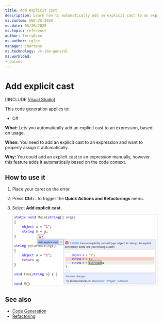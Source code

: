```yaml
---
title: Add explicit cast
description: Learn how to automatically add an explicit cast to an expression based on the context of your code. 
ms.custom: SEO-VS-2020
ms.date: 03/26/2020
ms.topic: reference
author: TerryGLee
ms.author: tglee
manager: jmartens
ms.technology: vs-ide-general
ms.workload:
- dotnet
---
```

# Add explicit cast

 [!INCLUDE [Visual Studio](~/includes/applies-to-version/vs-windows-only.md)]

This code generation applies to:

- C#

**What:** Lets you automatically add an explicit cast to an expression, based on usage.

**When:** You need to add an explicit cast to an expression and want to properly assign it automatically.

**Why:** You could add an explicit cast to an expression manually, however this feature adds it automatically based on the code context.

## How to use it

1. Place your caret on the error.
2. Press **Ctrl**+**.** to trigger the **Quick Actions and Refactorings** menu.
3. Select **Add explicit cast**.

   ![Add explicit cast quick action in Visual Studio](media/add-explicit-cast.png)

## See also

- [Code Generation](../code-generation-in-visual-studio.md)
- [Refactoring](../refactoring-in-visual-studio.md)

